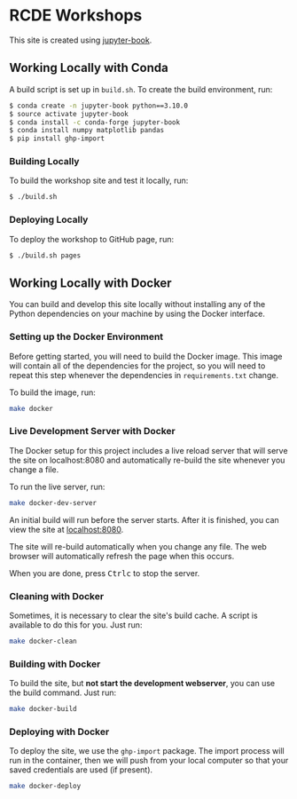 # RCDE Workshops

This site is created using [jupyter-book](https://jupyterbook.org).

## Working Locally with Conda

A build script is set up in `build.sh`. To create the build environment, run:

```sh
$ conda create -n jupyter-book python==3.10.0
$ source activate jupyter-book
$ conda install -c conda-forge jupyter-book
$ conda install numpy matplotlib pandas
$ pip install ghp-import
```

### Building Locally

To build the workshop site and test it locally, run:

```sh
$ ./build.sh
```

### Deploying Locally

To deploy the workshop to GitHub page, run:

```sh
$ ./build.sh pages
```

## Working Locally with Docker

You can build and develop this site locally without installing any of the
Python dependencies on your machine by using the Docker interface.

### Setting up the Docker Environment

Before getting started, you will need to build the Docker image. This image
will contain all of the dependencies for the project, so you will need to
repeat this step whenever the dependencies in `requirements.txt` change.

To build the image, run:

```sh
make docker
```

### Live Development Server with Docker

The Docker setup for this project includes a live reload server that will
serve the site on localhost:8080 and automatically re-build the site whenever
you change a file.

To run the live server, run:

```sh
make docker-dev-server
```

An initial build will run before the server starts. After it is finished,
you can view the site at [localhost:8080](http://localhost:8080).

The site will re-build automatically when you change any file. The web browser
will automatically refresh the page when this occurs.

When you are done, press <kbd>Ctrl</kbd><kbd>c</kbd> to stop the server.

### Cleaning with Docker

Sometimes, it is necessary to clear the site's build cache. A script is
available to do this for you. Just run:

```sh
make docker-clean
```

### Building with Docker

To build the site, but **not start the development webserver**, you can use the
build command. Just run:

```sh
make docker-build
```

### Deploying with Docker

To deploy the site, we use the `ghp-import` package. The import process will
run in the container, then we will push from your local computer so that your
saved credentials are used (if present).

```sh
make docker-deploy
```
